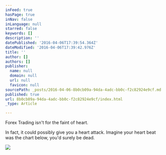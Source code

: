 ```yaml
---
inFeed: true
hasPage: true
inNav: false
inLanguage: null
starred: false
keywords: []
description: ''
datePublished: '2016-04-06T17:39:54.364Z'
dateModified: '2016-04-06T17:39:42.976Z'
title: ''
author: []
authors: []
publisher:
  name: null
  domain: null
  url: null
  favicon: null
sourcePath: _posts/2016-04-06-8b0cb09a-94da-4adc-bb0c-f2c82924e9cf.md
published: true
url: 8b0cb09a-94da-4adc-bb0c-f2c82924e9cf/index.html
_type: Article

---
```

Forex Trading isn't for the faint of heart.  
  
In fact, it could possibly give you a heart attack. Imagine your heart beat was the chart below, you'd surely be dead.   
  
![](https://the-grid-user-content.s3-us-west-2.amazonaws.com/d7fb2b3d-d1d3-4b82-9dcd-5c8cc42b66d4.gif)